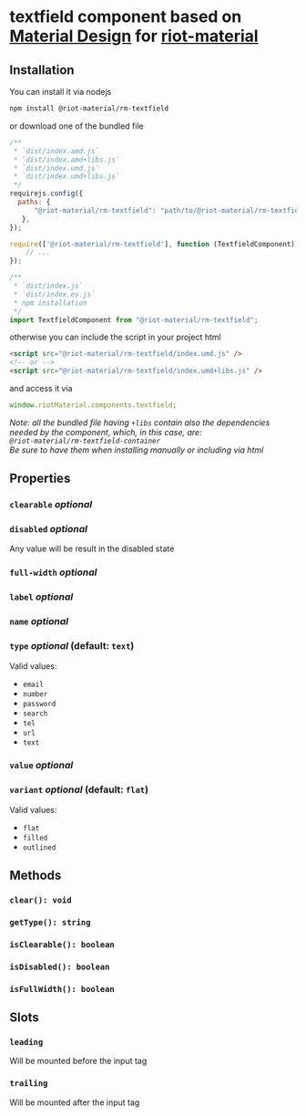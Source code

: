 # textfield component based on [Material Design](https://material.io/components/text-fields) for [riot-material](https://github.com/riot-material/riot-material)
## Installation
You can install it via nodejs
```sh
npm install @riot-material/rm-textfield
```
or download one of the bundled file
```js
/**
 * `dist/index.amd.js`
 * `dist/index.amd+libs.js`
 * `dist/index.umd.js`
 * `dist/index.umd+libs.js`
 */
requirejs.config({
  paths: {
      "@riot-material/rm-textfield": "path/to/@riot-material/rm-textfield",
   },
});

require(['@riot-material/rm-textfield'], function (TextfieldComponent) {
    // ...
});

/**
 * `dist/index.js`
 * `dist/index.es.js`
 * npm installation
 */
import TextfieldComponent from "@riot-material/rm-textfield";

```
otherwise you can include the script in your project html
```html
<script src="@riot-material/rm-textfield/index.umd.js" />
<!-- or -->
<script src="@riot-material/rm-textfield/index.umd+libs.js" />
```
and access it via
```js
window.riotMaterial.components.textfield;
```
*Note: all the bundled file having `+libs` contain also the dependencies needed by the component, which, in this case, are:  
`@riot-material/rm-textfield-container`  
Be sure to have them when installing manually or including via html*
## Properties
### `clearable` *optional*
### `disabled` *optional*
Any value will be result in the disabled state
### `full-width` *optional*
### `label` *optional*
### `name` *optional*
### `type` *optional* (default: `text`)
Valid values:
- `email`
- `number`
- `password`
- `search`
- `tel`
- `url`
- `text`
### `value` *optional*
### `variant` *optional* (default: `flat`)
Valid values:  
- `flat`  
- `filled`  
- `outlined`
## Methods
### `clear(): void`
### `getType(): string`
### `isClearable(): boolean`
### `isDisabled(): boolean`
### `isFullWidth(): boolean`
## Slots
### `leading`
Will be mounted before the input tag
### `trailing`
Will be mounted after the input tag